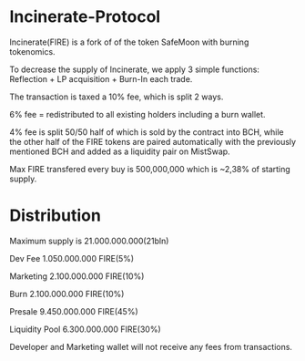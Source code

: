# Incinerate-Protocol
Incinerate(FIRE) is a fork of of the token SafeMoon with burning tokenomics.

To decrease the supply of Incinerate, we apply 3 simple functions: Reflection + LP acquisition + Burn-In each trade.

The transaction is taxed a 10% fee, which is split 2 ways.

  6% fee = redistributed to all existing holders including a burn wallet.
  
  4% fee is split 50/50 half of which is sold by the contract into BCH, while the other half of the FIRE tokens are paired automatically with the previously mentioned BCH and added as a liquidity pair on MistSwap.


Max FIRE transfered every buy is 500,000,000 which is ~2,38% of starting supply.
# Distribution

  Maximum supply is 21.000.000.000(21bln)
  
  Dev Fee	        1.050.000.000 FIRE(5%)
  
  Marketing 	    2.100.000.000 FIRE(10%)
  
  Burn 	          2.100.000.000 FIRE(10%)
  
  Presale	        9.450.000.000 FIRE(45%)
  
  Liquidity	Pool  6.300.000.000 FIRE(30%)
  
  Developer and Marketing wallet will not receive any fees from transactions.
